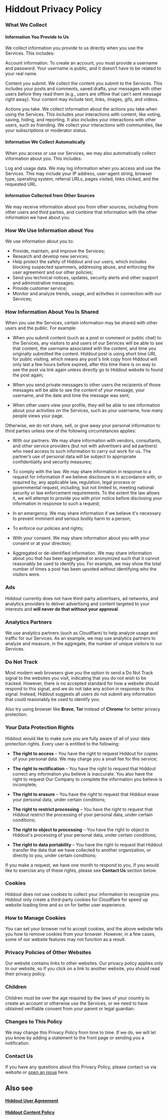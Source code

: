 # Hiddout Privacy Policy
### What We Collect
#### Information You Provide to Us
We collect information you provide to us directly when you use the Services. This includes:

Account information. To create an account, you must provide a username and password. Your username is public, and it doesn’t have to be related to your real name. 

Content you submit. We collect the content you submit to the Services. This includes your posts and comments, saved drafts, your messages with other users before they read them (e.g., users are offline that can't sent message right away). Your content may include text, links, images, gifs, and videos.

Actions you take. We collect information about the actions you take when using the Services. This includes your interactions with content, like voting, saving, hiding, and reporting. It also includes your interactions with other users, such as friending. We collect your interactions with communities, like your subscriptions or moderator status. 

#### Information We Collect Automatically
When you access or use our Services, we may also automatically collect information about you. This includes:

Log and usage data. We may log information when you access and use the Services. This may include your IP address, user-agent string, browser type, operating system, referral URLs, pages visited, links clicked, and the requested URL. 

#### Information Collected from Other Sources
We may receive information about you from other sources, including from other users and third parties, and combine that information with the other information we have about you.

### How We Use Information about You
We use information about you to:
* Provide, maintain, and improve the Services;
* Research and develop new services;
* Help protect the safety of Hiddout and our users, which includes blocking suspected spammers, addressing abuse, and enforcing the user agreement and our other policies;
* Send you technical notices, updates, security alerts and other support and administrative messages;
* Provide customer service;
* Monitor and analyze trends, usage, and activities in connection with our Services;

### How Information About You Is Shared
When you use the Services, certain information may be shared with other users and the public. For example:

* When you submit content (such as a post or comment or public chat) to the Services, any visitors to and users of our Services will be able to see that content, the username associated with the content, and time you originally submitted the content. Hiddout post is using short time URL for public visiting, which means any post's link copy from Hiddout will only last a few hours before expired, after this time there is on way to see the post via link again unless directly go to Hiddout website to found the post again;

* When you send private messages to other users the recipients of those messages will be able to see the content of your message, your username, and the date and time the message was sent;

* When other users view your profile, they will be able to see information about your activities on the Services, such as your username, how many people views your page.

Otherwise, we do not share, sell, or give away your personal information to third parties unless one of the following circumstances applies:
* With our partners.  We may share information with vendors, consultants, and other service providers (but not with advertisers and ad partners) who need access to such information to carry out work for us. The partner’s use of personal data will be subject to appropriate confidentiality and security measures;

* To comply with the law.  We may share information in response to a request for information if we believe disclosure is in accordance with, or required by, any applicable law, regulation, legal process or governmental request, including, but not limited to, meeting national security or law enforcement requirements. To the extent the law allows it, we will attempt to provide you with prior notice before disclosing your information in response to such a request;

* In an emergency.  We may share information if we believe it's necessary to prevent imminent and serious bodily harm to a person;

* To enforce our policies and rights;

* With your consent.  We may share information about you with your consent or at your direction;

* Aggregated or de-identified information.  We may share information about you that has been aggregated or anonymized such that it cannot reasonably be used to identify you. For example, we may show the total number of times a post has been upvoted without identifying who the visitors were.

### Ads
Hiddout currently does not have third-party advertisers, ad networks, and analytics providers to deliver advertising and content targeted to your interests and **will never do that without your approval**. 

### Analytics Partners
We use analytics partners (such as Cloudflare) to help analyze usage and traffic for our Services. As an example, we may use analytics partners to analyze and measure, in the aggregate, the number of unique visitors to our Services.

### Do Not Track
Most modern web browsers give you the option to send a Do Not Track signal to the websites you visit, indicating that you do not wish to be tracked. However, there is no accepted standard for how a website should respond to this signal, and we do not take any action in response to this signal. Instead, Hiddout suggests all users do not submit any information that could reasonably be used to identify you.

Also try using browser like **Brave**, **Tor** instead of **Chrome** for better privacy protection. 

### Your Data Protection Rights
Hiddout would like to make sure you are fully aware of all of your data protection rights. Every user is entitled to the following:

* **The right to access** – You have the right to request Hiddout for copies of your personal data. We may charge you a small fee for this service;

* **The right to rectification** – You have the right to request that Hiddout correct any information you believe is inaccurate. You also have the right to request Our Company to complete the information you believe is incomplete;

* **The right to erasure** – You have the right to request that Hiddout erase your personal data, under certain conditions;

* **The right to restrict processing** – You have the right to request that Hiddout restrict the processing of your personal data, under certain conditions;

* **The right to object to processing** – You have the right to object to Hiddout's processing of your personal data, under certain conditions;

* **The right to data portability** – You have the right to request that Hiddout transfer the data that we have collected to another organization, or directly to you, under certain conditions;

If you make a request, we have one month to respond to you. If you would like to exercise any of these rights, please see **Contact Us** section below.

### Cookies
Hiddout does not use cookies to collect your information to recognize you. Hiddout only create a third-party cookies for Cloudflare for speed up website loading time and so on for better user experience.

### How to Manage Cookies
You can set your browser not to accept cookies, and the above website tells you how to remove cookies from your browser. However, in a few cases, some of our website features may not function as a result.

### Privacy Policies of Other Websites
Our website contains links to other websites. Our privacy policy applies only to our website, so if you click on a link to another website, you should read their privacy policy.

### Children
Children must be over the age required by the laws of your country to create an account or otherwise use the Services, or we need to have obtained verifiable consent from your parent or legal guardian.

### Changes to This Policy
We may change this Privacy Policy from time to time. If we do, we will let you know by adding a statement to the front page or sending you a notification.

### Contact Us
If you have any questions about this Privacy Policy, please contact us via website or [open an issue](https://github.com/hiddout/hiddout-policies/issues) here.

## Also see
#### [Hiddout User Agreement](https://github.com/hiddout/hiddout-policies/blob/master/UserAgreement.md)

#### [Hiddout Content Policy](https://github.com/hiddout/hiddout-policies/blob/master/ContentPolicy.md)
